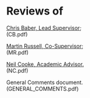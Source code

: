 Reviews of
=====


[Chris Baber, Lead Supervisor](http://www.birmingham.ac.uk/staff/profiles/eese/baber-chris.aspx);   
(CB.pdf)

[Martin Russell, Co-Supervisor; ](http://www.birmingham.ac.uk/staff/profiles/eese/russell-martin.aspx)  
(MR.pdf)

[Neil Cooke, Academic Advisor.](http://www.birmingham.ac.uk/staff/profiles/eese/cooke-neil.aspx)  
(NC.pdf)


General Comments document.  
(GENERAL_COMMENTS.pdf)
